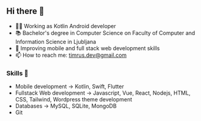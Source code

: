 ## Hi there 👋
- 👷‍♂️ Working as Kotlin Android developer
- 📚 Bachelor's degree in Computer Science on Faculty of Computer and Information Science in Ljubljana
- 🌱 Improving mobile and full stack web development skills
- 📫 How to reach me: timrus.dev@gmail.com

### Skills 🚀
- Mobile development -> Kotlin, Swift, Flutter
- Fullstack Web development -> Javascript, Vue, React, Nodejs, HTML, CSS, Tailwind, Wordpress theme development
- Databases -> MySQL, SQLite, MongoDB
- Git
